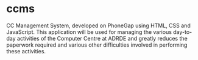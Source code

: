 # ccms
CC Management System, developed on PhoneGap using HTML, CSS and JavaScript. This application will be used for managing the various day-to-day activities of the Computer Centre at ADRDE and greatly reduces the paperwork required and various other difficulties involved in performing these activities.
